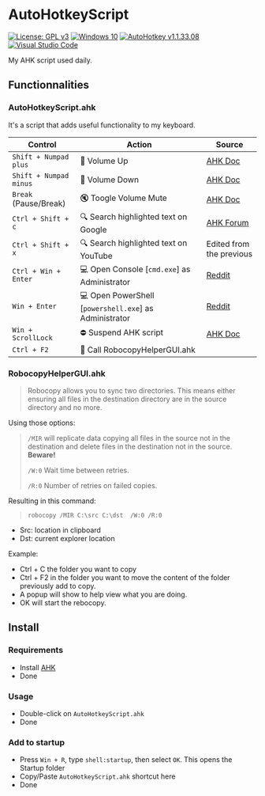 # AutoHotkeyScript

[![License: GPL v3](https://img.shields.io/badge/License-GPLv3-blue.svg?logo=gnu)](https://www.gnu.org/licenses/gpl-3.0)
[![Windows 10](https://img.shields.io/badge/Windows-10-blue?logo=windows)](https://www.microsoft.com/)
[![AutoHotkey v1.1.33.08](https://img.shields.io/badge/AutoHotkey-v1.1.33.08-green?logo=AutoHotkey)](https://www.autoitscript.com/site/)
[![Visual Studio Code](https://img.shields.io/badge/Editor-Visual%20Studio%20Code-blue?logo=visual-studio-code)](https://code.visualstudio.com/)

My AHK script used daily.

## Functionnalities

### AutoHotkeyScript.ahk

It's a script that adds useful functionality to my keyboard.

|Control|Action|Source|
|---|---|---|
|`Shift + Numpad plus`|:loudspeaker: Volume Up|[AHK Doc](https://www.autohotkey.com/docs/commands/SoundSet.htm#Remarks)|
|`Shift + Numpad minus`|:mega: Volume Down|[AHK Doc](https://www.autohotkey.com/docs/commands/SoundSet.htm#Remarks)|
|`Break` (Pause/Break)|:mute: Toogle Volume Mute|[AHK Doc](https://www.autohotkey.com/docs/commands/SoundSet.htm#Remarks)|
|`Ctrl + Shift + c`|:mag: Search highlighted text on Google|[AHK Forum](https://www.autohotkey.com/boards/viewtopic.php?t=55923)|
|`Ctrl + Shift + x`|:mag: Search highlighted text on YouTube|Edited from the previous|
|`Ctrl + Win + Enter`|:computer: Open Console [`cmd.exe`] as Administrator|[Reddit](https://www.reddit.com/r/AutoHotkey/comments/8s9pll/opening_cmdexe_with_administrator_privileges_win10/)|
|`Win + Enter`|:computer: Open PowerShell [`powershell.exe`] as Administrator|[Reddit](https://www.reddit.com/r/AutoHotkey/comments/8s9pll/opening_cmdexe_with_administrator_privileges_win10/)|
|`Win + ScrollLock`|:no_entry: Suspend AHK script|[AHK Doc](https://www.autohotkey.com/docs/commands/Suspend.htm)|
|`Ctrl + F2`|:open_file_folder: Call RobocopyHelperGUI.ahk||

### RobocopyHelperGUI.ahk

> Robocopy allows you to sync two directories. This means either ensuring all files in the destination directory are in the source directory and no more.

Using those options:

> `/MIR` will replicate data copying all files in the source not in the destination and delete files in the destination not in the source. **Beware!**
> 
> `/W:0` Wait time between retries.
> 
> `/R:0` Number of retries on failed copies.

Resulting in this command:

> `robocopy /MIR C:\src C:\dst  /W:0 /R:0`

- Src: location in clipboard
- Dst: current explorer location

Example:

- Ctrl + C the folder you want to copy
- Ctrl + F2 in the folder you want to move the content of the folder previously add to copy.
- A popup will show to help view what you are doing.
- OK will start the rebocopy.

## Install

### Requirements

- Install [AHK](https://www.autohotkey.com/download/)
- Done

### Usage

- Double-click on `AutoHotkeyScript.ahk`
- Done

### Add to startup

- Press `Win + R`, type `shell:startup`, then select `OK`. This opens the Startup folder
- Copy/Paste `AutoHotkeyScript.ahk` shortcut here
- Done
